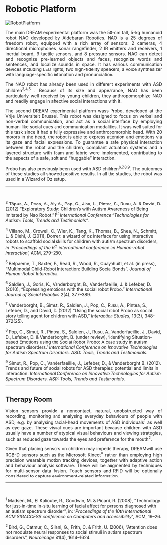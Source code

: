 # Robotic Platform
![RobotPlatform](/images/robot-platform.png)

<p style="text-align: justify;">The main DREAM experimental platform was the 58-cm tall, 5-kg humanoid robot NAO developed by Aldebaran Robotics. NAO is a 25 degrees of freedom robot, equipped with a rich array of sensors: 2 cameras, 4 directional microphones, sonar rangefinder, 2 IR emitters and receivers, 1 inertial board, 9 tactile sensors, and 8 pressure sensors. NAO can detect and recognize pre-learned objects and faces, recognize words and sentences, and localize sounds in space. It has various communication devices including LED lights, two high-fidelity speakers, a voice synthesizer with language-specific intonation and pronunciation.</p>
<p style="text-align: justify;">The NAO robot has already been used in different experiments with ASD children<sup>3,4,5</sup> . Because of its size and appearance, NAO has been particularly well received by young children, they anthropomorphize NAO and readily engage in affective social interactions with it.</p>
<p style="text-align: justify;">The second DREAM experimental platform wass Probo, developed at the Vrije Universiteit Brussel. This robot was designed to focus on verbal and non-verbal communication, and act as a social interface by employing human-like social cues and communication modalities. It was well suited for this task since it had a fully expressive and anthropomorphic head. With 20 motors in the head, the robot is able to express attention and emotions via its gaze and facial expressions. To guarantee a safe physical interaction between the robot and the children, compliant actuation systems and a layered structure with foam and fabric were implemented, contributing to the aspects of a safe, soft and “huggable” interaction. </p>
<p style="text-align: justify;">Probo has also previously been used with ASD children<sup>6,7,8,9</sup>. The outcomes of these studies all showed positive results. In all the studies, the robot was used in a Wizard of Oz setup.</p>


<hr />

&nbsp;

<sup>3</sup> Tăpus, A., Peca, A., Aly A., Pop, C., Jisa, L., Pintea, S., Rusu, A. &amp; David, D. (2012) “Exploratory Study: Children’s with Autism Awareness of Being Imitated by Nao Robot.”<em>1<sup>st</sup> International Conference “Technologies for Autism: Tools, Trends and Testimonials”.</em>

<sup>4 </sup>Villano, M., Crowell, C., Wier, K., Tang, K., Thomas, B., Shea, N., Schmitt, L. &amp; Diehl, J. (2011), Domer: a wizard of oz interface for using interactive robots to scaffold social skills for children with autism spectrum disorders, <em>in </em>‘<em>Proceedings of the 6<sup>th</sup> international conference on Human-robot interaction</em>’, ACM, 279–280.

<sup>5 </sup>Belpaeme, T., Baxter, P., Read, R., Wood, R., Cuayahuitl, et al. (in press), “Multimodal Child-Robot Interaction: Building Social Bonds”. <em>Journal of Human-Robot Interaction.</em>

<sup>6 </sup>Saldien, J., Goris, K., Vanderborght, B., Vanderfaeillie, J. &amp; Lefeber, D. (2010), “Expressing emotions with the social robot Probo.” <em>International Journal of Social Robotics </em>2(4), 377–389.

<sup>7</sup> Vanderborght, B., Simut, R., Saldien, J., Pop, C., Rusu, A., Pintea, S., Lefeber, D., and David, D. (2012) “Using the social robot Probo as social story telling agent for children with ASD,” <em>Interaction Studies</em>, 13(3), 348-372(25).

<sup>8 </sup>Pop, C., Simut, R., Pintea, S., Saldien, J., Rusu, A., Vanderfaeillie, J., David, D., Lefeber, D. &amp; Vanderborght, B. (under review), ‘Identifying Situation-based Emotions using the Social Robot Probo: A case study in autism spectrum disorders.’ <em>International Conference on Innovative Technologies for Autism Spectrum Disorders. ASD: Tools, Trends and Testimonials.</em>

<sup>9</sup> Simut, R., Pop, C., Vanderfaeillie, J., Lefeber, D., &amp; Vanderborght B. (2012). Trends and future of social robots for ASD therapies: potential and limits in interaction. <em>International Conference on Innovative Technologies for Autism Spectrum Disorders. ASD: Tools, Trends and Testimonials.</em>

* * *

## Therapy Room

<p style="text-align: justify;">Vision sensors provide a noncontact, natural, unobstructed way of recording, monitoring and analysing everyday behaviours of people with ASD, e.g. by analysing facial-head movements of ASD individuals<sup>1</sup> as well as eye gaze. These visual cues are important because children with ASD usually have a number of atypical visual behaviours and viewing strategies, such as reduced gaze towards the eyes and preference for the mouth<sup>2</sup>.</p>
<p style="text-align: justify;">Given that placing sensors on children may impede therapy, DREAMwill use RGB-D sensors such as the Microsoft Kinect<sup>®</sup> rather than employing high precision wearable motion tracking devices, together with adaptive action and behaviour analysis software. These will be augmented by techniques for multi-sensor data fusion. Touch sensors and RFID will be optionally considered to capture environment-related information.</p>
<p style="text-align: justify;"></p>


<hr />

&nbsp;

<sup>1 </sup>Madsen, M., El Kaliouby, R., Goodwin, M. &amp; Picard, R. (2008), “Technology for just-in-time in-situ learning of facial affect for persons diagnosed with an autism spectrum disorder”, in: ‘<em>Proceedings of the 10th international ACM SIGACCESS conference on Computers and accessibility’</em>, ACM, 19–26.

<sup>2 </sup>Bird, G., Catmur, C., Silani, G., Frith, C. &amp; Frith, U. (2006), “Attention does not modulate neural responses to social stimuli in autism spectrum disorders”, <em>Neuroimage </em><strong>31</strong>(4), 1614–1624.
